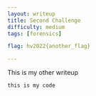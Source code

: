 ```yaml
---
layout: writeup
title: Second Challenge
difficulty: medium
tags: [forensics]

flag: hv2022{another_flag}

---
```


This is my other writeup

```pytho
this is my code
```


